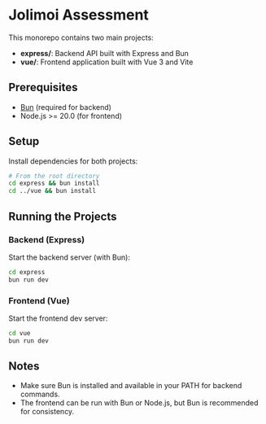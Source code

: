 # Jolimoi Assessment

This monorepo contains two main projects:

- **express/**: Backend API built with Express and Bun
- **vue/**: Frontend application built with Vue 3 and Vite

## Prerequisites

- [Bun](https://bun.com/) (required for backend)
- Node.js >= 20.0 (for frontend)

## Setup

Install dependencies for both projects:

```sh
# From the root directory
cd express && bun install
cd ../vue && bun install
```

## Running the Projects

### Backend (Express)

Start the backend server (with Bun):

```sh
cd express
bun run dev
```
### Frontend (Vue)

Start the frontend dev server:

```sh
cd vue
bun run dev
```

## Notes

- Make sure Bun is installed and available in your PATH for backend commands.
- The frontend can be run with Bun or Node.js, but Bun is recommended for consistency.
